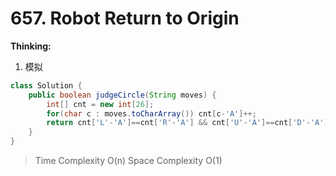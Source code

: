 # 657. Robot Return to Origin
**Thinking:**
1. 模拟

```java
class Solution {
    public boolean judgeCircle(String moves) {
        int[] cnt = new int[26];
        for(char c : moves.toCharArray()) cnt[c-'A']++;
        return cnt['L'-'A']==cnt['R'-'A'] && cnt['U'-'A']==cnt['D'-'A'];
    }
}

```
> Time  Complexity O(n)
> Space Complexity O(1)